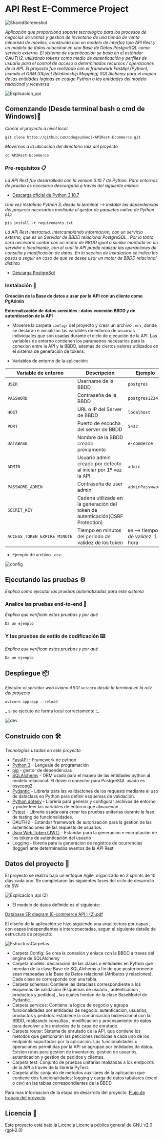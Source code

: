 # API Rest E-Commerce Project
![SharedScreenshot](https://user-images.githubusercontent.com/73450522/208239577-ff8471d0-b196-4c86-80a5-76c1c41a8731.jpg)

_Aplicación que proporciona soporte tecnológico para los procesos de negocios de ventas y gestion de inventario de una tienda de venta minorista de móviles, construida con un modelo de interfaz tipo API Rest y un modelo de datos relacional en una Base de Datos PostgreSQL como servicio externo.
El sistema de autenticacion se basa en el estándar OAUTH2, utilizando tokens como medio de autenticación y perfiles de usuario para el control de acceso a determinados recursos / operaciones de la API.
El proyecto fue realizado con el framework FastApi (Python), usando el ORM (Object Relationship Mapping) SQLAlchemy para el mapeo de las entidades logicas en codigo Python a las entidades del modelo relacional y viceversa_

![Explicacion_api](https://user-images.githubusercontent.com/73450522/208242357-f6cc8dc7-c883-4b67-879d-e6ffe0b30447.jpg)

## Comenzando (Desde terminal bash o cmd de Windows)🚀

_Clonar el proyecto a nivel local._

```
git clone https://github.com/pdegaudenci/APIRest-Ecommerce.git
```

_Movernos a la ubicacion del directorio raiz del proyecto_

```
cd APIRest-Ecommerce
```

### Pre-requisitos 📋

_La API Rest fue desarrollada con la version 3.10.7 de Python. Para entornos de prueba es necesario descargarla a través del siguiente enlace:_

* [Descarga oficial de Python 3.10.7](https://www.python.org/downloads/release/python-3107) 


_Una vez instalado Python 3, desde la terminal --> instalar las dependencias del proyecto necesarias mediante el gestor de paquetes nativo de Python `pip`_

```
pip install -r requirements.txt
```

_La API Rest interactua, intercambiando informacion, con un servicio externo, que es un Servidor de BBDD relacional PostgreSQL . Por lo tanto será necesario contar con un motor de BBDD igual o similar montado en un servidor o localmente, con el cual la API pueda realizar las operaciones de consulta y modificaciòn de datos. En la seccion de Instalacion se indica los pasos a seguir en caso de que se desee usar un motor de BBDD relacional distinto_

* [Descarga PostgreSql](https://www.postgresql.org/download/)

### Instalación 🔧

__Creación de la Base de datos a usar por la API con un cliente como PgAdmin__

__Externalización de datos sensibles : datos conexión BBDD y de autenticación de la API__

* Moverse  la carpeta `config/` del proyecto y crear un archivo `.env`, donde se declaran e inicializan las variables de entorno de usuaruis individuales que son usadas durante el ciclo de ejecución de la API. Las variables de entorno contienen los parametros necesarios para la  conexion entre la API y la BBDD, ademas de ciertos valores utilizados en el sistema de generación de tokens.

* Variables de entorno de la aplicación:

| Variable de entorno              | Descripción                                                                   |       Ejemplo                      |
|----------------------------------|-------------------------------------------------------------------------------|------------------------------------|
| `USER`                           | Username de la BBDD                                                           | `postgres`                         |
| `PASSWORD`                       | Contraseña de la BBDD                                                         | `postgres1234`                     |
| `HOST`                           | URL o IP del Server de BBDD                                                   | `localhost`                        |
| `PORT`                           | Puerto de escucha del server de BBDD                                          | `5432`                             |
| `DATABASE`                       | Nombre de la BBDD creado previamente                                          | `e-commerce`                       |
| `ADMIN`                          | Usuario admin creado por defecto al iniciar por 1º vez la API                 | `admin`                            |
| `PASSWORD_ADMIN`                 | Contraseña de user admin                                                      | `adminPasswword`                   |
| `SECRET_KEY`                     | Cadena utilizada en la generación del token de autenticación(CSRF Protection) |                                    |
| `ACCESS_TOKEN_EXPIRE_MINUTE`     | Tiempo en minutos del periodo de validez de los token                         | `60` --> tiempo de validez: 1 hora |

* Ejemplo de archivo `.env`:

![config](https://user-images.githubusercontent.com/73450522/208251275-7066fdb2-3d66-40c6-97e3-7381fbce5912.jpg)


## Ejecutando las pruebas ⚙️

_Explica como ejecutar las pruebas automatizadas para este sistema_

### Analice las pruebas end-to-end 🔩

_Explica que verifican estas pruebas y por qué_

```
Da un ejemplo
```

### Y las pruebas de estilo de codificación ⌨️

_Explica que verifican estas pruebas y por qué_

```
Da un ejemplo
```

## Despliegue 📦

_Ejecutar el servidor web liviano ASGI `uvicorn` desde la terminal en la raíz del proyecto_
```
uvicorn app:app --reload
```

_ si se ejecuto de forma local correctamente :_

![dev](https://user-images.githubusercontent.com/73450522/208251741-d3cd96dc-f4ab-460b-be71-61ea865008e1.jpg)

## Construido con 🛠️

_Tecnologías usadas en este proyecto_

* [FastAPI](https://fastapi.tiangolo.com) - Framework  de python
* [Python 3](https://docs.python.org/3/) - Lenguaje de programación
* [pip](https://pip.pypa.io/en/stable/) - gestor de dependencias
* [SQLAlchemy](https://www.sqlalchemy.org) - ORM usado para el mapeo de las entidades python al modelo relacional. El driver o conector para PostgreSQL usado es [psycopg2](https://pypi.org/project/psycopg2/)
* [Pydantic](https://docs.pydantic.dev) - Libreria para las validaciones de los requests mediante el uso de dataclass en Python para definir esquemas de validación.
* [Python dotenv](https://pypi.org/project/python-dotenv/) - Libreria para generar y configurar archivos de entorno y poder leer las variables de entorno que almacenan.
* [Pytest](https://docs.pytest.org/en/7.2.x/) - Libreria usada oara crear las pruebas unitarias durante la fase de testing de funcionalidades.
* OAUTH2 -  Estándar framework de autorización para la gestión de las autenticaciones de las requests de usuarios.
* [Json Web Token (JWT)](https://jwt.io) - Estandar para la generacion e encriptación de los tokens de autenticación del usuario 
* Logging - libreria para la generacion de registros de ocurrencias (logger) ante determinados eventos de la API Rest


## Datos del proyecto 📖

El proyecto se realizó bajo un enfoque Agile, organizado en 2 sprints de 10 dias cada uno. Se completaron las siguientes fases del ciclo de desarrollo de SW:

![Explicacion_api (2)](https://user-images.githubusercontent.com/73450522/208253273-5844fd1e-e6aa-4b99-92b0-8831926ce6d2.jpg)

* El modelo de datos definido es el siguiente:

[Database ER diagram (E-commerce API ) (2).pdf](https://github.com/pdegaudenci/APIRest-Ecommerce/files/10252235/Database.ER.diagram.E-commerce.API.2.pdf)

El diseño de la aplicación se hizo siguiendo una arquitectura por capas , con capas independientes e interconectadas, segun el siguiente detalle de estructura de proyecto:

  ![EstructuraCarpetas](https://user-images.githubusercontent.com/73450522/208253917-c44feac7-39f1-4bbc-8df8-7f2a784fb9ae.jpg)


* Carpeta Config: Se crea la conexión y enlace con la BBDD a traves del engine de SQLAlchemy
* Carpeta models: declaracion de las clases o entidades en Python que heredan de la clase Base de SQLAlchemy a fin de que posteriormente sean mapeadas a la Base de Datos relacional (Atributos y relaciones). Cada clase se corresponde con una tabla.
* Carpeta schemas: Contiene las dataclass correspondiente a los esquemas de validacion (Esquemas de usuario , autenticacion , productos y pedidos) , las cuales herdan de la clase BaseModel de Pydantic.
* Carpeta services: Contiene la logica de negocio y agrupa funcionalidades por entidades de negocio: autenticacion, usuarios, productos y pedidos. Establece la comunicacion bidireccional con la BBDD, realizando consultas , modificacion y procesamiento de datos para devolver a los metodos de la capa de enrutado.
* Carpeta router: Sistema de enrutado de la API, que contiene los metodos que gestionarán las peticiones recibidas a cada uno de los endpoints soportados por la aplicación. Las funcionalidades u operaciones permitidas por la API se agrupan por entidades de datos. Existen rutas para gestion de inventarios, gestion de usuarios, autenticacion y gestion de pedidos y clientes.
* Carpeta test: Conjunto de pruebas unitarias realizadas a los endpoints de la API a través de la libreria PyTest.
* Carpeta utils: conjunto de metodos auxiliares de la aplicacion que contiene dos funcionalidades: logging y carga de datos tabulares (excel o csv) en las tablas correspondientes de la BBDD

Para mas informacion de la etapa de desarrollo del proyecto :[Flujo de trabajo del proyecto](docs/CONTRIBUTING.md)

## Licencia 📄

Este proyecto está bajo la Licencia Licencia pública general de GNU v2.0 (gpl-2.0)
